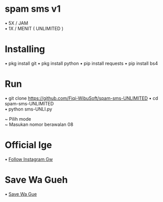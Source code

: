 # spam sms v1
• 5X / JAM<br>
• 1X / MENIT ( UNLIMITED )<br>

# Installing

• pkg install git
• pkg install python
• pip install requests
• pip install bs4

# Run

• git clone https://github.com/Fiqi-WibuSoft/spam-sms-UNLIMITED
• cd spam-sms-UNLIMITED<br>
• python sms-UNLI.py<br>

~ Pilih mode<br>
~ Masukan nomor berawalan 08<br>

# Official Ige

• <a href="//instagram.com/hyputganz_">Follow Instagram Gw</a>

# Save Wa Gueh

• <a href="//wa.me/+6283125187277">Save Wa Gue</a>
